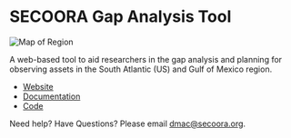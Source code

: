 # SECOORA Gap Analysis Tool

![Map of Region](https://secoora.github.io/secoora-point-editor/docs/img/header.png)

A web-based tool to aid researchers in the gap analysis and planning for observing assets in the South Atlantic (US) and Gulf of Mexico region.

*   [Website](https://secoora.github.io/secoora-point-editor/)
*   [Documentation](https://secoora.github.io/secoora-point-editor/docs)
*   [Code](https://github.com/SECOORA/secoora-point-editor)

Need help? Have Questions? Please email [dmac@secoora.org](mailto:dmac@secoora.org).

